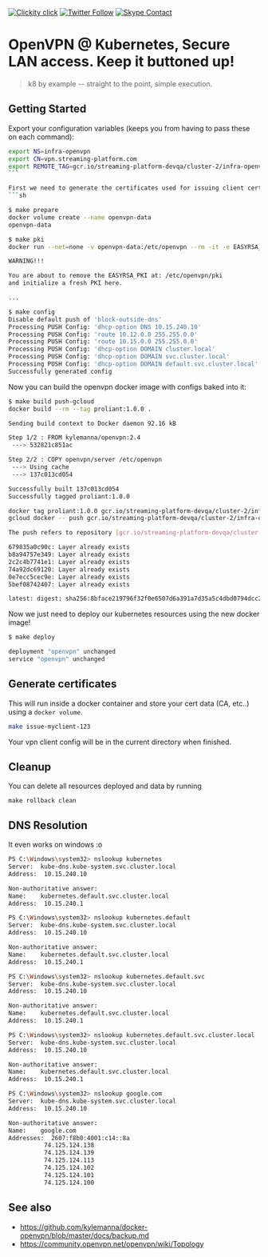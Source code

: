 <!--
#                                 __                 __
#    __  ______  ____ ___  ____ _/ /____  ____  ____/ /
#   / / / / __ \/ __ `__ \/ __ `/ __/ _ \/ __ \/ __  /
#  / /_/ / /_/ / / / / / / /_/ / /_/  __/ /_/ / /_/ /
#  \__, /\____/_/ /_/ /_/\__,_/\__/\___/\____/\__,_/
# /____                     matthewdavis.io, holla!
#
#-->

[![Clickity click](https://img.shields.io/badge/k8s%20by%20example%20yo-limit%20time-ff69b4.svg?style=flat-square)](https://k8.matthewdavis.io)
[![Twitter Follow](https://img.shields.io/twitter/follow/yomateod.svg?label=Follow&style=flat-square)](https://twitter.com/yomateod) [![Skype Contact](https://img.shields.io/badge/skype%20id-appsoa-blue.svg?style=flat-square)](skype:appsoa?chat)

# OpenVPN @ Kubernetes, Secure LAN access. Keep it buttoned up!

> k8 by example -- straight to the point, simple execution.

## Getting Started

Export your configuration variables (keeps you from having to pass these on each command):

````sh
export NS=infra-openvpn
export CN=vpn.streaming-platform.com
export REMOTE_TAG=gcr.io/streaming-platform-devqa/cluster-2/infra-openvpn:latest
```

First we need to generate the certificates used for issuing client certs:
```sh

$ make prepare
docker volume create --name openvpn-data
openvpn-data

$ make pki
docker run --net=none -v openvpn-data:/etc/openvpn --rm -it -e EASYRSA_KEY_SIZE=1024 kylemanna/openvpn ovpn_initpki nopass yes

WARNING!!!

You are about to remove the EASYRSA_PKI at: /etc/openvpn/pki
and initialize a fresh PKI here.

...

$ make config
Disable default push of 'block-outside-dns'
Processing PUSH Config: 'dhcp-option DNS 10.15.240.10'
Processing PUSH Config: 'route 10.12.0.0 255.255.0.0'
Processing PUSH Config: 'route 10.15.0.0 255.255.0.0'
Processing PUSH Config: 'dhcp-option DOMAIN cluster.local'
Processing PUSH Config: 'dhcp-option DOMAIN svc.cluster.local'
Processing PUSH Config: 'dhcp-option DOMAIN default.svc.cluster.local'
Successfully generated config
````

Now you can build the openvpn docker image with configs baked into it:

```sh
$ make build push-gcloud
docker build --rm --tag proliant:1.0.0 .

Sending build context to Docker daemon 92.16 kB

Step 1/2 : FROM kylemanna/openvpn:2.4
 ---> 532821c851ac

Step 2/2 : COPY openvpn/server /etc/openvpn
 ---> Using cache
 ---> 137c013cd054

Successfully built 137c013cd054
Successfully tagged proliant:1.0.0

docker tag proliant:1.0.0 gcr.io/streaming-platform-devqa/cluster-2/infra-openvpn:latest
gcloud docker -- push gcr.io/streaming-platform-devqa/cluster-2/infra-openvpn:latest

The push refers to repository [gcr.io/streaming-platform-devqa/cluster-2/infra-openvpn]

679835a0c90c: Layer already exists
b8a94757e349: Layer already exists
2c2c4b7741e1: Layer already exists
74a92dc69120: Layer already exists
0e7ecc5cec9e: Layer already exists
5bef08742407: Layer already exists

latest: digest: sha256:8bface219796f32f0e6507d6a391a7d35a5c4dbd0794dcc213cbe3594f280b81 size: 1571
```

Now we just need to deploy our kubernetes resources using the new docker image!

```sh
$ make deploy

deployment "openvpn" unchanged
service "openvpn" unchanged
```

## Generate certificates

This will run inside a docker container and store your cert data (CA, etc..) using a `docker volume`.

```sh
make issue-myclient-123
```

Your vpn client config will be in the current directory when finished.

## Cleanup

You can delete all resources deployed and data by running

```
make rollback clean
```

## DNS Resolution

It even works on windows :o

```sh
PS C:\Windows\system32> nslookup kubernetes
Server:  kube-dns.kube-system.svc.cluster.local
Address:  10.15.240.10

Non-authoritative answer:
Name:    kubernetes.default.svc.cluster.local
Address:  10.15.240.1

PS C:\Windows\system32> nslookup kubernetes.default
Server:  kube-dns.kube-system.svc.cluster.local
Address:  10.15.240.10

Non-authoritative answer:
Name:    kubernetes.default.svc.cluster.local
Address:  10.15.240.1

PS C:\Windows\system32> nslookup kubernetes.default.svc
Server:  kube-dns.kube-system.svc.cluster.local
Address:  10.15.240.10

Non-authoritative answer:
Name:    kubernetes.default.svc.cluster.local
Address:  10.15.240.1

PS C:\Windows\system32> nslookup kubernetes.default.svc.cluster.local
Server:  kube-dns.kube-system.svc.cluster.local
Address:  10.15.240.10

Non-authoritative answer:
Name:    kubernetes.default.svc.cluster.local
Address:  10.15.240.1

PS C:\Windows\system32> nslookup google.com
Server:  kube-dns.kube-system.svc.cluster.local
Address:  10.15.240.10

Non-authoritative answer:
Name:    google.com
Addresses:  2607:f8b0:4001:c14::8a
          74.125.124.138
          74.125.124.139
          74.125.124.113
          74.125.124.102
          74.125.124.101
          74.125.124.100
```

## See also

* https://github.com/kylemanna/docker-openvpn/blob/master/docs/backup.md
* https://community.openvpn.net/openvpn/wiki/Topology
